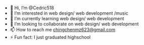 - 👋 Hi, I’m @Cedric518
- 👀 I’m interested in web design/ web development /music
- 🌱 I’m currently learning web design/ web development
- 💞️ I’m looking to collaborate on web design/ web development
- 📫 How to reach me chingchenmz623@gmail.com
- ⚡ Fun fact: I just graduated highschool

<!---
Cedric518/Cedric518 is a ✨ special ✨ repository because its `README.md` (this file) appears on your GitHub profile.
You can click the Preview link to take a look at your changes.
--->
